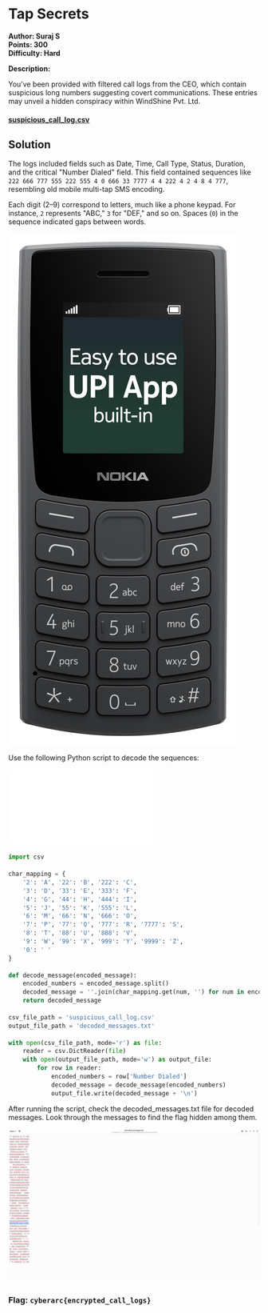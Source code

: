 # Tap Secrets

**Author: Suraj S**     
**Points: 300**  
**Difficulty: Hard**

**Description:**

You’ve been provided with filtered call logs from the CEO, which contain suspicious long numbers suggesting covert communications. These entries may unveil a hidden conspiracy within WindShine Pvt. Ltd.

#### [suspicious_call_log.csv](suspicious_call_log.csv)

## Solution

The logs included fields such as Date, Time, Call Type, Status, Duration, and the critical "Number Dialed" field. This field contained sequences like `222 666 777 555 222 555 4 0 666 33 7777 4 4 222 4 2 4 8 4 777`, resembling old mobile multi-tap SMS encoding.


Each digit (2–9) correspond to letters, much like a phone keypad. For instance, `2` represents "ABC," `3` for "DEF," and so on. Spaces (`0`) in the sequence indicated gaps between words.

![Keypad](keypad.jpg)

Use the following Python script to decode the sequences:

![decrypt.py](decrypt.py)

```python
import csv

char_mapping = {
    '2': 'A', '22': 'B', '222': 'C',
    '3': 'D', '33': 'E', '333': 'F',
    '4': 'G', '44': 'H', '444': 'I',
    '5': 'J', '55': 'K', '555': 'L',
    '6': 'M', '66': 'N', '666': 'O',
    '7': 'P', '77': 'Q', '777': 'R', '7777': 'S',
    '8': 'T', '88': 'U', '888': 'V',
    '9': 'W', '99': 'X', '999': 'Y', '9999': 'Z',
    '0': ' '
}

def decode_message(encoded_message):
    encoded_numbers = encoded_message.split()
    decoded_message = ''.join(char_mapping.get(num, '') for num in encoded_numbers)
    return decoded_message

csv_file_path = 'suspicious_call_log.csv'
output_file_path = 'decoded_messages.txt'

with open(csv_file_path, mode='r') as file:
    reader = csv.DictReader(file)
    with open(output_file_path, mode='w') as output_file:
        for row in reader:
            encoded_numbers = row['Number Dialed']
            decoded_message = decode_message(encoded_numbers)
            output_file.write(decoded_message + '\n')
```

    
After running the script, check the decoded_messages.txt file for decoded messages. Look through the messages to find the flag hidden among them.

![Flag](output.png)


### **Flag: `cyberarc{encrypted_call_logs}`**